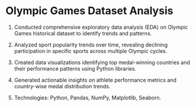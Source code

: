  # Olympic Games Dataset Analysis 
1. Conducted comprehensive exploratory data analysis (EDA) on 
Olympic Games historical dataset to identify trends and patterns. 

2. Analyzed sport popularity trends over time, revealing declining 
participation in specific sports across multiple Olympic cycles. 

3. Created data visualizations identifying top medal-winning 
countries and their performance patterns using Python libraries. 

4. Generated actionable insights on athlete performance metrics 
and country-wise medal distribution trends. 

5. Technologies: Python, Pandas, NumPy, Matplotlib, Seaborn.

